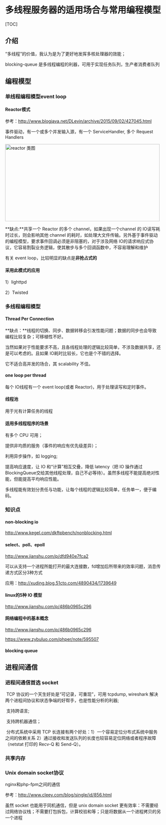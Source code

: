 # 多线程服务器的适用场合与常用编程模型

[TOC]

## 介绍

“多线程”的价值，我认为是为了更好地发挥多核处理器的效能；

blocking-queue 是多线程编程的利器，可用于实现任务队列，生产者消费者队列



## 编程模型

### 单线程编程模型event loop

#### Reactor模式

参考：http://www.blogjava.net/DLevin/archive/2015/09/02/427045.html

事件驱动，有一个或多个并发输入源，有一个 ServiceHandler, 多个 Request Handlers

<img src="https://caiguanyang.github.io/img/reactor_1.png" width="500" height="250" align=center alt="reactor 类图" />



**缺点:**共享一个 Reactor 的多个 channel，如果出现一个channel 的 IO读写耗时过长，则会影响其他 channel 的耗时，如处理大文件传输。另外基于事件驱动的编程模型，要求事件回调必须是非阻塞的，对于涉及网络 IO的请求响应式协议，它容易割裂业务逻辑，使其散步与多个回调函数中，不容易理解和维护

   有关 event loop，比较明显的缺点是**非抢占式的**

 

#### 采用此模式的应用

1）lighttpd

2）Twisted



### 多线程编程模型

#### Thread Per Connection

**缺点：**线程的切换、同步、数据转移会引发性能问题；数据的同步也会导致编程比较复杂；可移植性不好。

当然如果对于性能要求不高，且各线程处理的逻辑比较简单，不涉及数据共享，还是可以考虑的。且如果 IO耗时比较长，它也是个不错的选择。

它不适合高并发的场合，其 scalability 不佳。

#### one loop per thread

每个 IO线程有一个 event loop(或者 Reactor)，用于处理读写和定时事件。

#### 线程池

用于光有计算任务的线程

#### 适用多线程程序的场景

有多个 CPU 可用；

提供非均质的服务（事件的响应有优先级差异）；

利用异步操作，如 logging;

提高响应速度，让 IO 和“计算”相互交叠，降低 latency（把 IO 操作通过 BlockingQueue交给其他线程处理，自己不必等待）。虽然多线程不能提高绝对性能，但能提高平均响应性能。

多线程能有效划分责任与功能，让每个线程的逻辑比较简单，任务单一，便于编码。



### 知识点

#### non-blocking io

http://www.kegel.com/dkftpbench/nonblocking.html

#### select、poll、epoll

http://www.jianshu.com/p/dfd940e7fca2

可以从支持一个进程所能打开的最大连接数，fd增加后所带来的效率问题，消息传递方式区分3种方式

应用：http://xuding.blog.51cto.com/4890434/1739649

#### linux的5种 IO 模型

http://www.jianshu.com/p/486b0965c296

#### 网络编程中的基本概念

http://www.jianshu.com/p/486b0965c296

https://www.zybuluo.com/phper/note/595507



#### blocking queue







## 进程间通信

### 进程间通信首选 socket

​        TCP 协议的一个天生好处是“可记录，可重现”，可用 tcpdump, wireshark 解决两个进程间协议和状态争端的好帮手，也是性能分析的利器;

​        支持跨语言; 

​        支持跨机器通信；

​        分布式系统中采用 TCP 长连接有两个好处：1）一个容易定位分布式系统中服务之间的依赖关系  2）通过接收和发送队列的长度也较容易定位网络或者程序故障（netstat 打印的 Recv-Q 和 Send-Q）。

### 共享内存



### Unix domain socket协议

nginx和php-fpm之间的通信

参考：http://www.cleey.com/blog/single/id/856.html

虽然 socket 也能用于同机通信，但是 unix domain socket 更有效率：不需要经过网络协议栈；不需要打包拆包，计算校验和等；只是将数据从一个进程拷贝的另一个进程

